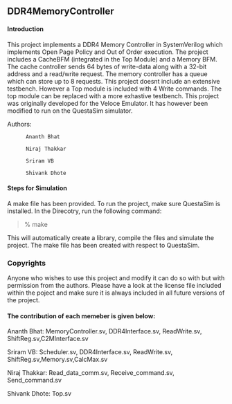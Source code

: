 ## DDR4MemoryController

#### Introduction

This project implements a DDR4 Memory Controller in SystemVerilog which implements Open Page Policy and Out of Order execution.
The project includes a CacheBFM (integrated in the Top Module) and a Memory BFM. The cache controller sends 64 bytes of write-data along with a 32-bit address and a read/write request. The memory controller has a queue which can store up to 8 requests. 
This project doesnt include an extensive testbench. However a Top module is included with 4 Write commands. The top module can be replaced with a more exhastive testbench.
This project was originally developed for the Veloce Emulator. It has however been modified to run on the QuestaSim simulator.

Authors:  

          Ananth Bhat
          
          Niraj Thakkar 
          
          Sriram VB    
          
          Shivank Dhote
          
#### Steps for Simulation

A make file has been provided. To run the project, make sure QuestaSim is installed. In the Direcotry, run the following command:

>% make

This will automatically create a library, compile the files and simulate the project.
The make file has been created with respect to QuestaSim.

### Copyrights
Anyone who wishes to use this project and modify it can do so with but with permission from the authors. Please have a look at the license file included within the poject and make sure it is always included in all future versions of the project.

#### The contribution of each memeber is given below:

Ananth Bhat: MemoryController.sv, DDR4Interface.sv, ReadWrite.sv, ShiftReg.sv,C2MInterface.sv

Sriram VB:  Scheduler.sv, DDR4Interface.sv, ReadWrite.sv, ShiftReg.sv,Memory.sv,CalcMax.sv

Niraj Thakkar: Read_data_comm.sv, Receive_command.sv, Send_command.sv

Shivank Dhote: Top.sv
